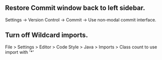 ## Restore Commit window back to left sidebar.
Settings -> Version Control -> Commit  -> Use non-modal commit interface.


## Turn off Wildcard imports.
File > Settings > Editor > Code Style > Java > Imports > Class count to use import with '*' 

